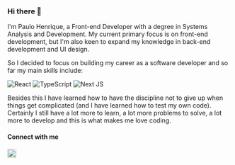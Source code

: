 ### Hi there 👋
I'm Paulo Henrique, a Front-end Developer with a degree in Systems Analysis and Development. 
My current primary focus is on front-end development, but I'm also keen to expand my knowledge in back-end development and UI design.

So I decided to focus on building my career as a software developer and so far my main skills include:

![React](https://img.shields.io/badge/ReactJS-05122A?.svg?style=flate&logo=react&logoColor=0098d4)
![TypeScript](https://img.shields.io/badge/TypeScript-05122A?.svg?style=flate&logo=typescript&logoColor=0248b8)
![Next JS](https://img.shields.io/badge/NextJS-05122A?style=flate&logo=next.js&logoColor=0d0d0d)  


Besides this I have learned how to have the discipline not to give up when things get complicated (and I have learned how to test my own code). Certainly I still have a lot more to learn, a lot more problems to solve, a lot more to develop and this is what makes me love coding.


#### Connect with me
  
<a    href="https://www.linkedin.com/in/paulo-henrique-melo/" target="_blank">
  <img height="20px" src="https://img.shields.io/badge/-Paulo Henrique-05122A?style=flate&logo=Linkedin&logoColor=FFF"/>
</a>

 

  

  
  
  
  
